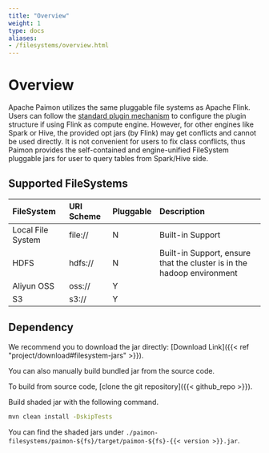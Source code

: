 ```yaml
---
title: "Overview"
weight: 1
type: docs
aliases:
- /filesystems/overview.html
---
```

<!--
Licensed to the Apache Software Foundation (ASF) under one
or more contributor license agreements.  See the NOTICE file
distributed with this work for additional information
regarding copyright ownership.  The ASF licenses this file
to you under the Apache License, Version 2.0 (the
"License"); you may not use this file except in compliance
with the License.  You may obtain a copy of the License at

  http://www.apache.org/licenses/LICENSE-2.0

Unless required by applicable law or agreed to in writing,
software distributed under the License is distributed on an
"AS IS" BASIS, WITHOUT WARRANTIES OR CONDITIONS OF ANY
KIND, either express or implied.  See the License for the
specific language governing permissions and limitations
under the License.
-->

# Overview

Apache Paimon utilizes the same pluggable file systems as Apache Flink. Users can follow the
[standard plugin mechanism](https://nightlies.apache.org/flink/flink-docs-stable/docs/deployment/filesystems/plugins/)
to configure the plugin structure if using Flink as compute engine. However, for other engines like Spark
or Hive, the provided opt jars (by Flink) may get conflicts and cannot be used directly. It is not convenient
for users to fix class conflicts, thus Paimon provides the self-contained and engine-unified
FileSystem pluggable jars for user to query tables from Spark/Hive side.

## Supported FileSystems

| FileSystem        | URI Scheme | Pluggable | Description                                                            |
|:------------------|:-----------|-----------|:-----------------------------------------------------------------------|
| Local File System | file://    | N         | Built-in Support                                                       |
| HDFS              | hdfs://    | N         | Built-in Support, ensure that the cluster is in the hadoop environment |
| Aliyun OSS        | oss://     | Y         |                                                                        |
| S3                | s3://      | Y         |                                                                        |

## Dependency

We recommend you to download the jar directly: [Download Link]({{< ref "project/download#filesystem-jars" >}}).

You can also manually build bundled jar from the source code.

To build from source code, [clone the git repository]({{< github_repo >}}).

Build shaded jar with the following command.

```bash
mvn clean install -DskipTests
```

You can find the shaded jars under
`./paimon-filesystems/paimon-${fs}/target/paimon-${fs}-{{< version >}}.jar`.
